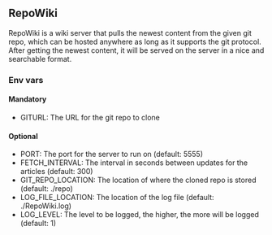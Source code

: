## RepoWiki

RepoWiki is a wiki server that pulls the newest content from the given git repo,
which can be hosted anywhere as long as it supports the git protocol.  
After getting the newest content, it will be served on the server in a nice and searchable format.

### Env vars

#### Mandatory
- GITURL: The URL for the git repo to clone

#### Optional
- PORT: The port for the server to run on (default: 5555)
- FETCH_INTERVAL: The interval in seconds between updates for the articles (default: 300)
- GIT_REPO_LOCATION: The location of where the cloned repo is stored (default: ./repo)
- LOG_FILE_LOCATION: The location of the log file (default: ./RepoWiki.log)
- LOG_LEVEL: The level to be logged, the higher, the more will be logged (default: 1)